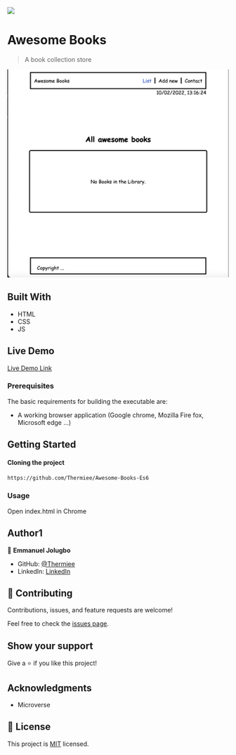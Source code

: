 ![](https://img.shields.io/badge/Microverse-blueviolet)

# Awesome Books
> A book collection store

![screenshot](./images/app_screenshot.png)


## Built With
- HTML
- CSS
- JS

## Live Demo

[Live Demo Link](https://thermiee.github.io/Awesome-Books-Es6/)

### Prerequisites
The basic requirements for building the executable are:
* A working browser application (Google chrome, Mozilla Fire fox, Microsoft edge ...)


## Getting Started

#### Cloning the project
```
https://github.com/Thermiee/Awesome-Books-Es6
```

### Usage

Open index.html in Chrome

## Author1

👤 **Emmanuel Jolugbo**

- GitHub: [@Thermiee](https://github.com/thermiee)
- LinkedIn: [LinkedIn](https://www.linkedin.com/in/emmanuel-jolugbo/)

## 🤝 Contributing

Contributions, issues, and feature requests are welcome!

Feel free to check the [issues page](../../issues/).

## Show your support

Give a ⭐️ if you like this project!

## Acknowledgments

- Microverse

## 📝 License

This project is [MIT](./MIT.md) licensed.
